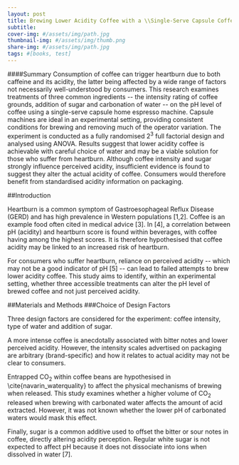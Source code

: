 ```yaml
---
layout: post
title: Brewing Lower Acidity Coffee with a \\Single-Serve Capsule Coffee Maker 
subtitle: 
cover-img: #/assets/img/path.jpg
thumbnail-img: #/assets/img/thumb.png
share-img: #/assets/img/path.jpg
tags: #[books, test]
---
```


####Summary
Consumption of coffee can trigger heartburn due to both caffeine and its acidity, the latter being affected by a wide range of factors not necessarily well-understood by consumers. This research examines treatments of three common ingredients -- the intensity rating of coffee grounds, addition of sugar and carbonation of water -- on the pH level of coffee using a single-serve capsule home espresso machine. Capsule machines are ideal in an experimental setting, providing consistent conditions for brewing and removing much of the operator variation. The experiment is conducted as a fully randomised $2^{3}$ full factorial design and analysed using ANOVA. Results suggest that lower acidity coffee is achievable with careful choice of water and may be a viable solution for those who suffer from heartburn. Although coffee intensity and sugar strongly influence perceived acidity, insufficient evidence is found to suggest they alter the actual acidity of coffee. Consumers would therefore benefit from standardised acidity information on packaging.

##Introduction

Heartburn is a common symptom of Gastroesophageal Reflux Disease (GERD) and has high prevalence in Western populations [1,2]. Coffee is an example food often cited in medical advice [3]. In [4], a correlation between pH (acidity) and heartburn score is found within beverages, with coffee having among the highest scores. It is therefore hypothesised that coffee acidity may be linked to an increased risk of heartburn.


For consumers who suffer heartburn, reliance on perceived acidity -- which may not be a good indicator of pH [5] -- can lead to failed attempts to brew lower acidity coffee. This study aims to identify, within an experimental setting, whether three accessible treatments can alter the pH level of brewed coffee and not just perceived acidity.

##Materials and Methods
###Choice of Design Factors


Three design factors are considered for the experiment: coffee intensity, type of water and addition of sugar. 

A more intense coffee is anecdotally associated with bitter notes and lower perceived acidity. However, the intensity scales advertised on packaging are arbitrary (brand-specific) and how it relates to actual acidity may not be clear to consumers.

Entrapped $\text{CO}_2$ within coffee beans are hypothesised in \cite{navarin_waterquality} to affect the physical mechanisms of brewing when released. This study examines whether a higher volume of $\text{CO}_2$ released when brewing with carbonated water affects the amount of acid extracted. However, it was not known whether the lower pH of carbonated waters would mask this effect.

Finally, sugar is a common additive used to offset the bitter or sour notes in coffee, directly altering acidity perception. Regular white sugar is not expected to affect pH because it does not dissociate into ions when dissolved in water [7].
